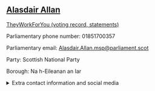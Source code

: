 ## <a href="https://www.parliament.scot/msps/current-and-previous-msps/alasdair-allan">Alasdair Allan</a>

<a href="https://www.theyworkforyou.com/mp/13947/alasdair_allan">TheyWorkForYou (voting record, statements)</a> 

Parliamentary phone number: 01851700357 

Parliamentary email: Alasdair.Allan.msp@parliament.scot 

Party: Scottish National Party 

Borough: Na h-Eileanan an Iar 

<details><summary>Extra contact information and social media</summary> 
<li>Parliamentary address: The Scottish Parliament, EH99 1SP, Edinburgh</li>
<li>Local office address: 20 Kenneth Street, Stornoway, HS1 2DR</li>
<li>Local office phone number: 01851700357</li>
<li>Twitter: @alasdairallan</li>
<li>Facebook: https://www.facebook.com/AlasdairAllanMSP</li>
<li>Website: alasdairallan.scot</li>
</details>